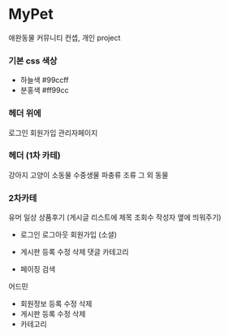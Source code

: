 # MyPet
애완동물 커뮤니티 컨셉, 개인 project

### 기본 css 색상
- 하늘색 #99ccff
- 분홍색 #ff99cc

### 헤더 위에

로그인 회원가입 관리자페이지

### 헤더 (1차 카테)

강아지
고양이
소동물
수중생물
파충류
조류
그 외 동물

### 2차카테
유머
일상
상품후기
(게시글 리스트에 제목 조회수 작성자 옆에 띄워주기)

- 로그인 로그아웃 회원가입 (소셜)

- 게시판 등록 수정 삭제 댓글 카테고리

- 페이징 검색


어드민
- 회원정보 등록 수정 삭제
- 게시판 등록 수정 삭제
- 카테고리

